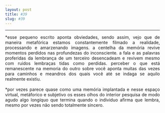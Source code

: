 ```yaml
---
layout: post
title: #39
slug: #39
---
```

---
<p class="description" style="text-align: justify;">
*esse pequeno escrito aponta obviedades, sendo assim, vejo que de maneira metafórica estamos constantemente filmado a realidade, processando e amarzenando imagens. a centelha da memória revive momentos perdidos nas profundezas do inconsciente.  a fala e as palavras proferidas da lembrança de um terceiro desencadeam e revivem mesmo com ruidos  lembraças tidas como perdidas. perceber o que está remanescente na memoria do outro sobre você aponta muitas das vezes para caminhos e meandros dos quais você até se indaga se aquilo realmente existiu. 
<br>
<br>
*por vezes parece quase como uma memória implantada e nesse espaço virtual, metáforico e subjetivo os esses olhos do interior pesquisa de modo agudo algo longíquo que termina quando o individuo afirma que lembra, mesmo por vezes não sendo totalmente sincero.
<br>
<br>
